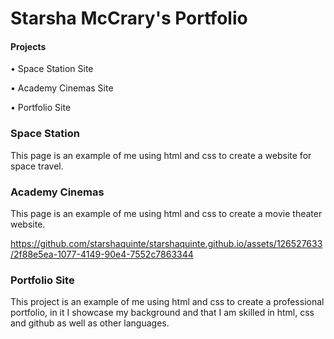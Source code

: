 <h1>Starsha McCrary's Portfolio</h1>

<h4>Projects</h4>
<p>&#8226; Space Station Site</p>
<p>&#8226; Academy Cinemas Site</p>
<p>&#8226; Portfolio Site</P>

<h3>Space Station</h3>
<p>This page is an example of me using html and css to create a website for space travel.</p>

<h3>Academy Cinemas</h3>
<p>This page is an example of me using html and css to create a movie theater website.</p>


https://github.com/starshaquinte/starshaquinte.github.io/assets/126527633/2f88e5ea-1077-4149-90e4-7552c7863344



<h3>Portfolio Site</h3>
<p>This project is an example of me using html and css to create a professional portfolio, in it I showcase my background and that I am skilled in html, css and github as well as other languages.</p>
